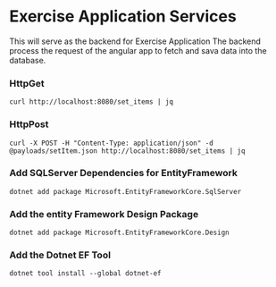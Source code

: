 # Exercise Application Services
This will serve as the backend for Exercise Application
The backend process the request of the angular app to fetch and sava data into the database.

### HttpGet
```
curl http://localhost:8080/set_items | jq
```
### HttpPost
```
curl -X POST -H "Content-Type: application/json" -d @payloads/setItem.json http://localhost:8080/set_items | jq
```
### Add SQLServer Dependencies for EntityFramework
```
dotnet add package Microsoft.EntityFrameworkCore.SqlServer
```
### Add the entity Framework Design Package 
```
dotnet add package Microsoft.EntityFrameworkCore.Design
```
### Add the Dotnet EF Tool
```
dotnet tool install --global dotnet-ef
```